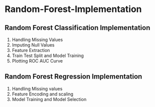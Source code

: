 # Random-Forest-Implementation

## Random Forest Classification Implementation
1. Handling Missing Values
2. Imputing Null Values
3. Feature Extraction
4. Train Test Split and Model Training
5. Plotting ROC AUC Curve

## Random Forest Regression Implementation
1. Handling Missing values
2. Feature Encoding and scaling
3. Model Training and Model Selection
   

